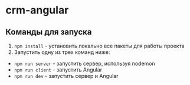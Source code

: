 # crm-angular

## Команды для запуска

1. `npm install` - установить локально все пакеты для работы проекта
2. Запустить одну из трех команд ниже:
- `npm run server` - запустить сервер, используя nodemon
- `npm run client` - запустить Angular
- `npm run dev` - запустить сервер и Angular
